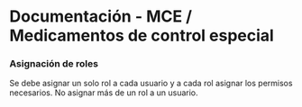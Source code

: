 # Documentación - MCE / Medicamentos de control especial

### Asignación de roles

Se debe asignar un solo rol a cada usuario y a cada rol asignar los permisos necesarios. No asignar más de un rol a un usuario.